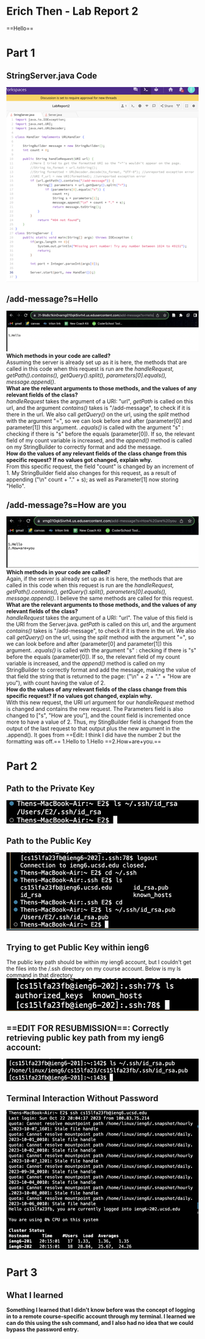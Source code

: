 # Erich Then - Lab Report 2  

==Hello==
  # Part 1  
  
  ## StringServer.java Code
  ![](StringServer.png)  

  ## /add-message?s=Hello  
  ![](first_message.png)  
  **Which methods in your code are called?**  
  Assuming the server is already set up as it is here, the methods that are called 
  in this code when this request is run are the 
  *handleRequest, getPath().contains(), getQuery().split(), parameters[0].equals(), 
  message.append()*.  
  **What are the relevant arguments to those methods, and the values of any 
  relevant fields of the class?**  
  *handleRequest* takes the argument of a URI: "url", *getPath* is called on this 
  url, and the argument *contains()* takes is "/add-message", to check if it is 
  there in the url. We also call *getQuery()* on the url, using the *split* method 
  with the argument "=", so we can look before and after (parameter[0] and 
  parameter[1]) this argument. *.equals()* is called with the argument "s" : 
  checking if there is "s" before the equals (parameter[0]). If so, the relevant 
  field of my count variable is increased, and the *append()* method is called on 
  my StringBuilder to correctly format and add the message.  
  **How do the values of any relevant fields of the class change from this specific 
  request? If no values got changed, explain why.**  
  From this specific request, the field "count" is changed by an increment of 1. My 
  StringBuilder field also changes for this request, as a result of appending ("\n" 
  count + "." + s); as well as Parameter[1] now storing "Hello".  


  ## /add-message?s=How are you  
  ![](second_message.png)  
  **Which methods in your code are called?**  
  Again, if the server is already set up as it is here, the methods that are called 
  in this code when this request is run are the 
  *handleRequest, getPath().contains(), getQuery().split(), parameters[0].equals(), 
  message.append()*. I believe the same methods are called for this request.  
  **What are the relevant arguments to those methods, and the values of any 
  relevant fields of the class?**  
  *handleRequest* takes the argument of a URI: "url". The value of this field is the URI from the Server.java. *getPath* is called on this 
  url, and the argument *contains()* takes is "/add-message", to check if it is 
  there in the url. We also call *getQuery()* on the url, using the *split* method 
  with the argument "=", so we can look before and after (parameter[0] and 
  parameter[1]) this argument. *.equals()* is called with the argument "s" : 
  checking if there is "s" before the equals (parameter[0]). If so, the relevant 
  field of my count variable is increased, and the *append()* method is called on 
  my StringBuilder to correctly format and add the message, making the value of 
  that field the string that is returned to the page: ("\n" + 2 + "." + "How are you"), with count having the value of 2.  
  **How do the values of any relevant fields of the class change from this specific 
  request? If no values got changed, explain why.**  
  With this new request, the URI url argument for our *handleRequest* method is 
  changed and contains the new request. The Parameters field is also changed to 
  ["s", "How are you"], and the count field is incremented once more to have a 
  value of 2. Thus, my StingBuilder field is changed from the output of the last 
  request to that output plus the new argument in the .append(). It goes from 
  ==Edit: I think I did have the number 2 but the formatting was off.==
  1.Hello to 1.Hello ==2.How+are+you.==  
   
  # Part 2  

  ## Path to the Private Key  
  ![](ls_private.png)
  
  ## Path to the Public Key  
  ![](ls_public.png)
  

  ## Trying to get Public Key within ieng6  
  The public key path should be within my ieng6 account, but I couldn't get the 
  files into the /.ssh directory on my course account. Below is my ls command in that directory  
  ![](trying_onaccount.png)  

  ## ==EDIT FOR RESUBMISSION==: Correctly retrieving public key path from my ieng6 account:  
  ![](id_rsa.pub-path.png)
  

  ## Terminal Interaction Without Password  
  ![](terminal_interaction.png)  

  # Part 3
  ## What I learned  
  **Something I learned that I didn't know before was the concept of logging in 
  to a remote course-specific account through my terminal. I learned we can do 
  this using the ssh command, and I also had no idea that we could bypass the 
  password entry.**
  

  
  
  
  
 
    
  
 
    
  
